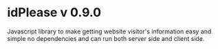 # idPlease v 0.9.0

Javascript library to make getting website visitor's information easy and simple no dependencies and can run both server side and client side.
